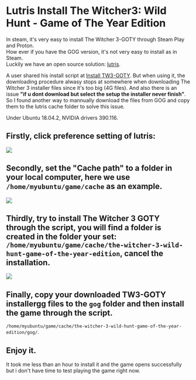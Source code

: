 Lutris Install The Witcher3: Wild Hunt - Game of The Year Edition
==========
In steam, it's very easy to install The Witcher 3-GOTY through Steam Play and Proton.  
How ever if you have the GOG version, it's not very easy to install as in Steam.   
Luckily we have an open source solution: [lutris](https://github.com/lutris/lutris).  

A user shared his install script at [Install TW3-GOTY](https://github.com/lutris/lutris). But when using it, the downloading procedure alwasy stops at somewhere when downloading The Witcher 3 installer files since it's too big (4G files). And also there is an issue __"if u dont download but select the setup the installer never finish"__.  
So I found another way to mannually download the files from GOG and copy them to the lutris cache folder to solve this issue.

Under Ubuntu 18.04.2, NVIDIA drivers 390.116.

## Firstly, click preference setting of lutris:  
![](https://user-images.githubusercontent.com/7792396/59961926-86334380-9511-11e9-978b-c31378e2234a.png)   
## Secondly, set the "Cache path"  to  a folder in your local computer, here we use `/home/myubuntu/game/cache` as an example.  
![](https://user-images.githubusercontent.com/7792396/59961942-90edd880-9511-11e9-852c-0aef3b13d06d.png)  
## Thirdly, try to install The Witcher 3 GOTY through the script, you will find a folder is created in the folder your set: `/home/myubuntu/game/cache/the-witcher-3-wild-hunt-game-of-the-year-edition`,  cancel the installation.  
![](https://user-images.githubusercontent.com/7792396/59962058-eb3b6900-9512-11e9-98f1-75d024496675.png)  

## Finally, copy your downloaded TW3-GOTY installergg files to the `gog` folder and then install the game through the script.
`/home/myubuntu/game/cache/the-witcher-3-wild-hunt-game-of-the-year-edition/gog/`.  

## Enjoy it.  

It took me less than an hour to install it and the game opens successfully but i don't have time to test playing the game right now.  
